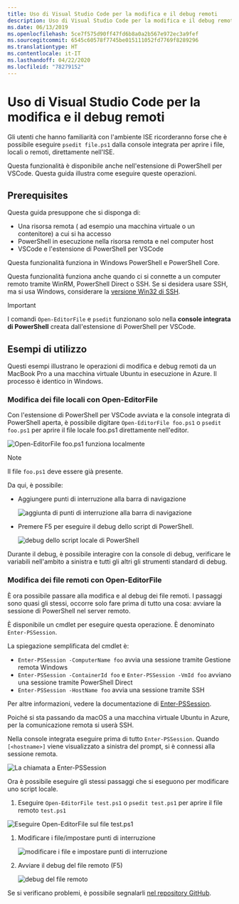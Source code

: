 ```yaml
---
title: Uso di Visual Studio Code per la modifica e il debug remoti
description: Uso di Visual Studio Code per la modifica e il debug remoti
ms.date: 06/13/2019
ms.openlocfilehash: 5ce7f575d90ff47fd6b8a0a2b567e972ec3a9fef
ms.sourcegitcommit: 6545c60578f7745be015111052fd7769f8289296
ms.translationtype: HT
ms.contentlocale: it-IT
ms.lasthandoff: 04/22/2020
ms.locfileid: "78279152"
---
```

# <a name="using-visual-studio-code-for-remote-editing-and-debugging"></a>Uso di Visual Studio Code per la modifica e il debug remoti

Gli utenti che hanno familiarità con l'ambiente ISE ricorderanno forse che è possibile eseguire `psedit file.ps1` dalla console integrata per aprire i file, locali o remoti, direttamente nell'ISE.

Questa funzionalità è disponibile anche nell'estensione di PowerShell per VSCode. Questa guida illustra come eseguire queste operazioni.

## <a name="prerequisites"></a>Prerequisites

Questa guida presuppone che si disponga di:

- Una risorsa remota ( ad esempio una macchina virtuale o un contenitore) a cui si ha accesso
- PowerShell in esecuzione nella risorsa remota e nel computer host
- VSCode e l'estensione di PowerShell per VSCode

Questa funzionalità funziona in Windows PowerShell e PowerShell Core.

Questa funzionalità funziona anche quando ci si connette a un computer remoto tramite WinRM, PowerShell Direct o SSH. Se si desidera usare SSH, ma si usa Windows, considerare la [versione Win32 di SSH](https://github.com/PowerShell/Win32-OpenSSH).

> [!IMPORTANT]
> I comandi `Open-EditorFile` e `psedit` funzionano solo nella **console integrata di PowerShell** creata dall'estensione di PowerShell per VSCode.

## <a name="usage-examples"></a>Esempi di utilizzo

Questi esempi illustrano le operazioni di modifica e debug remoti da un MacBook Pro a una macchina virtuale Ubuntu in esecuzione in Azure. Il processo è identico in Windows.

### <a name="local-file-editing-with-open-editorfile"></a>Modifica dei file locali con Open-EditorFile

Con l'estensione di PowerShell per VSCode avviata e la console integrata di PowerShell aperta, è possibile digitare `Open-EditorFile foo.ps1` o `psedit foo.ps1` per aprire il file locale foo.ps1 direttamente nell'editor.

![Open-EditorFile foo.ps1 funziona localmente](media/Using-VSCode-for-Remote-Editing-and-Debugging/1-open-local-file.png)

>[!NOTE]
> Il file `foo.ps1` deve essere già presente.

Da qui, è possibile:

- Aggiungere punti di interruzione alla barra di navigazione

  ![aggiunta di punti di interruzione alla barra di navigazione](media/Using-VSCode-for-Remote-Editing-and-Debugging/2-adding-breakpoint-gutter.png)

- Premere F5 per eseguire il debug dello script di PowerShell.

  ![debug dello script locale di PowerShell](media/Using-VSCode-for-Remote-Editing-and-Debugging/3-local-debug.png)

Durante il debug, è possibile interagire con la console di debug, verificare le variabili nell'ambito a sinistra e tutti gli altri gli strumenti standard di debug.

### <a name="remote-file-editing-with-open-editorfile"></a>Modifica dei file remoti con Open-EditorFile

È ora possibile passare alla modifica e al debug dei file remoti. I passaggi sono quasi gli stessi, occorre solo fare prima di tutto una cosa: avviare la sessione di PowerShell nel server remoto.

È disponibile un cmdlet per eseguire questa operazione. È denominato `Enter-PSSession`.

La spiegazione semplificata del cmdlet è:

- `Enter-PSSession -ComputerName foo` avvia una sessione tramite Gestione remota Windows
- `Enter-PSSession -ContainerId foo` e `Enter-PSSession -VmId foo` avviano una sessione tramite PowerShell Direct
- `Enter-PSSession -HostName foo` avvia una sessione tramite SSH

Per altre informazioni, vedere la documentazione di [Enter-PSSession](/powershell/module/microsoft.powershell.core/enter-pssession).

Poiché si sta passando da macOS a una macchina virtuale Ubuntu in Azure, per la comunicazione remota si userà SSH.

Nella console integrata eseguire prima di tutto `Enter-PSSession`. Quando `[<hostname>]` viene visualizzato a sinistra del prompt, si è connessi alla sessione remota.

![La chiamata a Enter-PSSession](media/Using-VSCode-for-Remote-Editing-and-Debugging/4-enter-pssession.png)

Ora è possibile eseguire gli stessi passaggi che si eseguono per modificare uno script locale.

1. Eseguire `Open-EditorFile test.ps1` o `psedit test.ps1` per aprire il file remoto `test.ps1`

  ![Eseguire Open-EditorFile sul file test.ps1](media/Using-VSCode-for-Remote-Editing-and-Debugging/5-open-remote-file.png)

1. Modificare i file/impostare punti di interruzione

   ![modificare i file e impostare punti di interruzione](media/Using-VSCode-for-Remote-Editing-and-Debugging/6-set-breakpoints.png)

1. Avviare il debug del file remoto (F5)

   ![debug del file remoto](media/Using-VSCode-for-Remote-Editing-and-Debugging/7-start-debugging.png)

Se si verificano problemi, è possibile segnalarli [nel repository GitHub](https://github.com/powershell/vscode-powershell).
